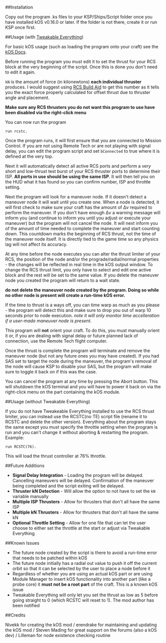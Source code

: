 ##Installation

Copy out the program .ks files to your KSP/Ships/Script folder once you have installed kOS v0.16.0 or later. If the folder is not there, create it or run KSP once first.

##Usage (with [Tweakable Everything](http://forum.kerbalspaceprogram.com/threads/64711-0-23-5-TweakableEverything-1-1-For-all-your-part-tweaking-needs))

For basic kOS usage (such as loading the program onto your craft) see the [kOS Docs](http://ksp-kos.github.io/KOS_DOC/tutorials/quickstart.html).

Before running the program you must edit it to set the thrust for your RCS block at the very beginning of the script. Once this is done you don't need to edit it again.

`kN` is the amount of force (in kilonewtons) **each individual thruster** produces. I would suggest using [RCS Build Aid](http://forum.kerbalspaceprogram.com/threads/35996-0-23-RCS-Build-Aid-v0-4-4-New-average-center-of-mass-marker) to get this number as it tells you the exact force properly calculated for offset thrust due to thruster angle and placement.

**Make sure any RCS thrusters you do not want this program to use have been disabled via the right-click menu**

You can now run the program

`run rcstc.`

Once the program runs, it will first ensure that you are connected to Mission Control. If you are not using Remote Tech or are not playing with signal delay, you can edit the program script and set `bConnected` to true where it is defined at the very top.

Next it will automatically detect all active RCS ports and perform a *very* short and low-thrust test burst of your RCS thruster ports to determine their ISP. **All ports in use should be using the same ISP**. It will then tell you on the HUD what it has found so you can confirm number, ISP and throttle setting.

Next the program will look for a maneuver node. If it doesn't detect a maneuver node it will wait until you create one. When a node is detected, it will first check to make sure your craft has the amount of Δv required to perform the maneuver. If you don't have enough Δv a warning message will inform you (and continue to inform you until you adjust or execute your maneuver) but the program will not cancel the node. It will next inform you of the amount of time needed to complete the maneuver and start counting down. This countdown marks the beginning of RCS thrust, not the time of the maneuver node itself. It is directly tied to the game time so any physics lag will not affect its accuracy.

At any time before the node executes you can alter the thrust limiter of your RCS, the position of the node and/or the prograde/radial/normal properties - the changes will be reflected in real time in the kOS output window. To change the RCS thrust limit, you only have to select and edit one active block and the rest will be set to the same value. If you delete the maneuver node you created the program will return to a wait state.

**do not delete the maneuver node created by the program. Doing so while no other node is present will create a run-time kOS error.**

If the time to thrust is a ways off, you can time warp as much as you please - the program will detect this and make sure to drop you out of warp 10 seconds prior to node execution. *note it will only monitor time accelleration if a user-made maneuver node is present*.

This program will **not** orient your craft. To do this, you must manually orient it or, if you are dealing with signal delay or future planned lack of connection, use the Remote Tech flight computer. 

Once the thrust is complete the program will terminate and remove the maneuver node (but not any future ones you may have created). If you had SAS set to target the node during the maneuver, the program's removal of the node will cause KSP to disable your SAS, but the program will make sure to toggle it back on if this was the case.

You can cancel the program at any time by pressing the Abort button. This will shutdown the kOS terminal and you will have to power it back on via the right-click menu on the part containing the kOS module.

##Usage (without Tweakable Everything)

If you do not have Tweakeable Everything installed to use the RCS thrust limiter, you can instead use the RCSTC(no TE) script file (rename it to RCSTC and delete the other version). Everything about the program stays the same except you must specify the throttle setting when the program is run and you can't change it without aborting & restarting the program. Example:

`run RCSTC(76).`

This will load the thrust controller at 76% throttle.

##Future Additions

- **Signal Delay Integration** - Loading the program will be delayed. Cancelling maneuvers will be delayed. Confirmation of the maneuver being completed and the script exiting will be delayed.
- **Thruster kN Detection** - Will allow the option to not have to set the `kN` variable manually
- **Multiple ISP Thrusters** - Allow for thrusters that don't all have the same ISP
- **Multiple kN Thrusters** - Allow for thrusters that don't all have the same kN
- **Optional Throttle Setting** - Allow for one file that can let the user choose to either set the throttle at the start or adjust via Tweakable Everything

##Known Issues

- The future node created by the script is there to avoid a run-time error that needs to be patched within kOS
- The future node initially has a radial out value to push it off the current orbit so that it can be selected by the user to place a node before it
- Regardless of whether you are using an actual kOS part or are using Module Manager to insert kOS functionality into another part (like a probe core) it **must not be a root part** of the craft. This is a known kOS issue
- Tweakable Everything will only let you set the thrust as low as 5 before going straight to 0 (which RCSTC will reset to 1). The mod author has been notified
 
##Credits

Nivekk for creating the kOS mod /
erendrake for maintaining and updating the kOS mod /
Steven Mading for great support on the forums (also a kOS dev) /
Lilleman for node existence checking routine
